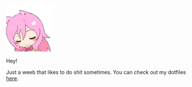 <img src="assets/anime-pink-hair.gif">

Hey!

Just a weeb that likes to do shit sometimes. You can check out my dotfiles [here](https://github.com/corrupteddrive/dotfiles).
